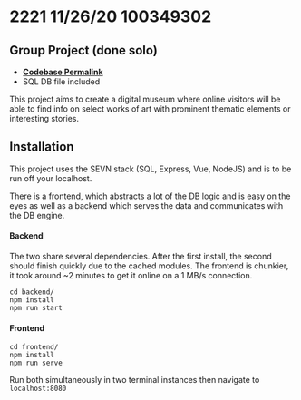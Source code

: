 # 2221 11/26/20 100349302

## Group Project (done solo)
-  **[Codebase Permalink](https://gitlab.com/cnajm/2210_digital_museum)** 
- SQL DB file included

This project aims to create a digital museum where online visitors will be able to find info on select works of art with prominent thematic elements or interesting stories.

## Installation 

This project uses the SEVN stack (SQL, Express, Vue, NodeJS) and is to be run off your localhost.

There is a frontend, which abstracts a lot of the DB logic and is easy on the eyes as well as a backend which serves the data and communicates with the DB engine.

#### Backend
The two share several dependencies. After the first install, the second should finish quickly due to the cached modules. The frontend is chunkier, it took around ~2 minutes to get it online on a 1 MB/s connection.
```
cd backend/
npm install
npm run start
```
#### Frontend
```
cd frontend/
npm install
npm run serve
```
Run both simultaneously in two terminal instances then navigate to `localhost:8080`

